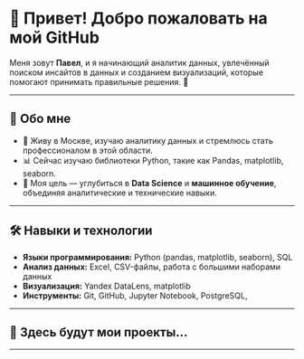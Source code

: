 # 👋 Привет! Добро пожаловать на мой GitHub

Меня зовут **Павел**, и я начинающий аналитик данных, увлечённый поиском инсайтов в данных и созданием визуализаций, которые помогают принимать правильные решения. 🌟

---

## 🚀 Обо мне
- 📍 Живу в Москве, изучаю аналитику данных и стремлюсь стать профессионалом в этой области. 
- 📊 Сейчас изучаю библиотеки Python, такие как Pandas, matplotlib, seaborn.
- 🎯 Моя цель — углубиться в **Data Science** и **машинное обучение**, объединяя аналитические и технические навыки.

---

## 🛠️ Навыки и технологии
- **Языки программирования:** Python (pandas, matplotlib, seaborn), SQL  
- **Анализ данных:** Excel, CSV-файлы, работа с большими наборами данных  
- **Визуализация:** Yandex DataLens, matplotlib  
- **Инструменты:** Git, GitHub, Jupyter Notebook, PostgreSQL,

---

## 📂 Здесь будут мои проекты...

---

##


<!--
**Pex666/Pex666** is a ✨ _special_ ✨ repository because its `README.md` (this file) appears on your GitHub profile.

Here are some ideas to get you started:

- 🔭 I’m currently working on ...
- 🌱 I’m currently learning ...
- 👯 I’m looking to collaborate on ...
- 🤔 I’m looking for help with ...
- 💬 Ask me about ...
- 📫 How to reach me: ...
- 😄 Pronouns: ...
- ⚡ Fun fact: ...
-->
